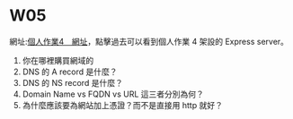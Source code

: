 # W05
網址:[個人作業4＿網址](https:// )，點擊過去可以看到個人作業 4 架設的 Express server。  
1. 你在哪裡購買網域的
2. DNS 的 A record 是什麼？
3. DNS 的 NS record 是什麼？
4. Domain Name vs FQDN vs URL 這三者分別為何？
5. 為什麼應該要為網站加上憑證？而不是直接用 http 就好？
